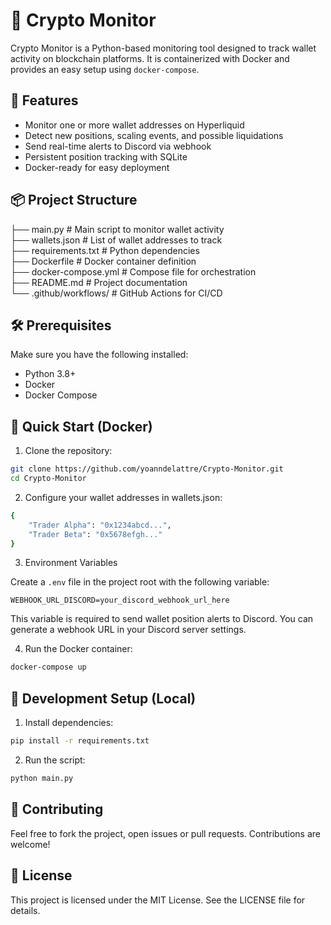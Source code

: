 # 🧠 Crypto Monitor

Crypto Monitor is a Python-based monitoring tool designed to track wallet activity on blockchain platforms. It is containerized with Docker and provides an easy setup using `docker-compose`.

## 🚀 Features

- Monitor one or more wallet addresses on Hyperliquid
- Detect new positions, scaling events, and possible liquidations
- Send real-time alerts to Discord via webhook
- Persistent position tracking with SQLite
- Docker-ready for easy deployment

## 📦 Project Structure

├── main.py # Main script to monitor wallet activity  
├── wallets.json # List of wallet addresses to track  
├── requirements.txt # Python dependencies  
├── Dockerfile # Docker container definition  
├── docker-compose.yml # Compose file for orchestration  
├── README.md # Project documentation  
└── .github/workflows/ # GitHub Actions for CI/CD

## 🛠️ Prerequisites

Make sure you have the following installed:

- Python 3.8+
- Docker
- Docker Compose

## 🐳 Quick Start (Docker)

1. Clone the repository:

```bash
git clone https://github.com/yoanndelattre/Crypto-Monitor.git
cd Crypto-Monitor
```
2. Configure your wallet addresses in wallets.json:

```bash
{
    "Trader Alpha": "0x1234abcd...",
    "Trader Beta": "0x5678efgh..."
}
```

3. Environment Variables

Create a `.env` file in the project root with the following variable:

```env
WEBHOOK_URL_DISCORD=your_discord_webhook_url_here
```
This variable is required to send wallet position alerts to Discord. You can generate a webhook URL in your Discord server settings.

4. Run the Docker container:
```bash
docker-compose up
```

## 🧪 Development Setup (Local)

1. Install dependencies:
```bash
pip install -r requirements.txt
```
2. Run the script:
```bash
python main.py
```

## 🤝 Contributing
Feel free to fork the project, open issues or pull requests. Contributions are welcome!

## 📄 License
This project is licensed under the MIT License. See the LICENSE file for details.